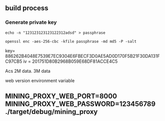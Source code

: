 ## build process

### Generate private key

```shell
echo -n "123123123123122312adsd" > passphrase
```

```shell
openssl enc -aes-256-cbc -kfile passphrase -md md5 -P -salt
```

key=  886262B4048E7539E7EC9304E6FBECF3D0AE5AD0D170F5B21F30DA131FC97CB5
iv =    201751D80B2968B059E68DF81ACCE4C5

Acs  2M data. 3M data


web version environment variable
## MINING_PROXY_WEB_PORT=8000 MINING_PROXY_WEB_PASSWORD=123456789 ./target/debug/mining_proxy